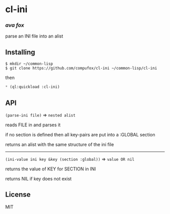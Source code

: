 # cl-ini
### _ava fox_

parse an INI file into an alist

## Installing

```shell
$ mkdir ~/common-lisp
$ git clone https://github.com/compufox/cl-ini ~/common-lisp/cl-ini
```

then

```lisp
* (ql:quickload :cl-ini)
```

## API

`(parse-ini file)` => `nested alist`

reads FILE in and parses it

if no section is defined then all key-pairs are put into a :GLOBAL section

returns an alist with the same structure of the ini file

---

`(ini-value ini key &key (section :global))` => `value OR nil`

returns the value of KEY for SECTION in INI

returns NIL if key does not exist

## License

MIT

